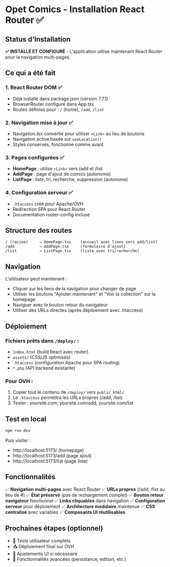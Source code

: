 # Opet Comics - Installation React Router ✅

## Status d'Installation

**✅ INSTALLÉ ET CONFIGURÉ** - L'application utilise maintenant React Router pour la navigation multi-pages.

## Ce qui a été fait

### 1. **React Router DOM** ✅
- Déjà installé dans package.json (version 7.7.1)
- BrowserRouter configuré dans App.tsx
- Routes définies pour : `/` (home), `/add`, `/list`

### 2. **Navigation mise à jour** ✅
- Navigation.tsx convertie pour utiliser `<Link>` au lieu de boutons
- Navigation active basée sur `useLocation()`
- Styles conservés, fonctionne comme avant

### 3. **Pages configurées** ✅
- **HomePage** : utilise `<Link>` vers /add et /list
- **AddPage** : page d'ajout de comics (autonome)
- **ListPage** : liste, tri, recherche, suppression (autonome)

### 4. **Configuration serveur** ✅
- `.htaccess` créé pour Apache/OVH
- Redirection SPA pour React Router
- Documentation router-config incluse

## Structure des routes

```
/ (racine)     → HomePage.tsx    (accueil avec liens vers add/list)
/add           → AddPage.tsx     (formulaire d'ajout)
/list          → ListPage.tsx    (liste avec tri/recherche)
```

## Navigation

L'utilisateur peut maintenant :
- Cliquer sur les liens de la navigation pour changer de page
- Utiliser les boutons "Ajouter maintenant" et "Voir la collection" sur la homepage
- Naviguer avec le bouton retour du navigateur
- Utiliser des URLs directes (après déploiement avec .htaccess)

## Déploiement

### Fichiers prêts dans `/deploy/` :
- `index.html` (build React avec router)
- `assets/` (CSS/JS optimisés)
- `.htaccess` (configuration Apache pour SPA routing)
- `*.php` (API backend existante)

### Pour OVH :
1. Copier tout le contenu de `/deploy/` vers `public_html/`
2. Le `.htaccess` permettra les URLs propres (/add, /list)
3. Tester : yoursite.com, yoursite.com/add, yoursite.com/list

## Test en local

```bash
npm run dev
```
Puis visiter :
- http://localhost:5173/ (homepage)
- http://localhost:5173/add (page ajout)
- http://localhost:5173/list (page liste)

## Fonctionnalités

✅ **Navigation multi-pages** avec React Router
✅ **URLs propres** (/add, /list au lieu de #)
✅ **État préservé** (pas de rechargement complet)
✅ **Bouton retour navigateur** fonctionnel
✅ **Links cliquables** dans navigation
✅ **Configuration serveur** pour déploiement
✅ **Architecture modulaire** maintenue
✅ **CSS centralisé** avec variables
✅ **Composants UI réutilisables**

## Prochaines étapes (optionnel)

- 🔄 Tests utilisateur complets
- 📤 Déploiement final sur OVH  
- 🎨 Ajustements UI si nécessaire
- 🚀 Fonctionnalités avancées (persistance, édition, etc.)
